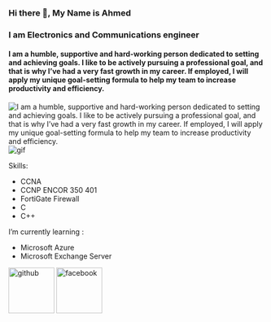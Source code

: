 
### Hi there 🤞, My Name is Ahmed
### I am Electronics and Communications engineer
#### I am a humble, supportive and hard-working person dedicated to setting and achieving goals. I like to be actively pursuing a professional goal, and that is why I’ve had a very fast growth in my career. If employed, I will apply my unique goal-setting formula to help my team to increase productivity and efficiency.
![I am a humble, supportive and hard-working person dedicated to setting and achieving goals. I like to be actively pursuing a professional goal, and that is why I’ve had a very fast growth in my career. If employed, I will apply my unique goal-setting formula to help my team to increase productivity and efficiency.](https://i.gifer.com/origin/43/43b2fe6d27de6f27ebf77526b937bed9_w200.gif)
<img src="https://www.bing.com/images/search?view=detailV2&ccid=qKSqAU4T&id=276E8F87B476FE07EEC0B1C0769BE7EABFAE6FEA&thid=OIP.qKSqAU4T6vzHa43Q_wzMJQHaEK&mediaurl=https%3a%2f%2fmedia1.tenor.com%2fimages%2fa8a4aa014e13eafcc76b8dd0ff0ccc25%2ftenor.gif%3fitemid%3d12272656&cdnurl=https%3a%2f%2fth.bing.com%2fth%2fid%2fR.a8a4aa014e13eafcc76b8dd0ff0ccc25%3frik%3d6m%252buv%252brnm3bAsQ%26pid%3dImgRaw%26r%3d0&exph=280&expw=498&q=Wired+Network+gif&simid=607993810070605096&FORM=IRPRST&ck=61728065FC61865CF7BD1E7F558502B3&selectedIndex=1" alt="gif"/>

Skills:
  * CCNA 
  * CCNP ENCOR 350 401
  * FortiGate Firewall
  * C
  * C++

I’m currently learning :
  * Microsoft Azure
  * Microsoft Exchange Server
    


[<img src='https://cdn.jsdelivr.net/npm/simple-icons@3.0.1/icons/github.svg' alt='github' height='90'>](https://github.com/A7MDshousha)  [<img src='https://cdn.jsdelivr.net/npm/simple-icons@3.0.1/icons/facebook.svg' alt='facebook' height='90'>](https://www.facebook.com/ahmed.shousha.524)  


